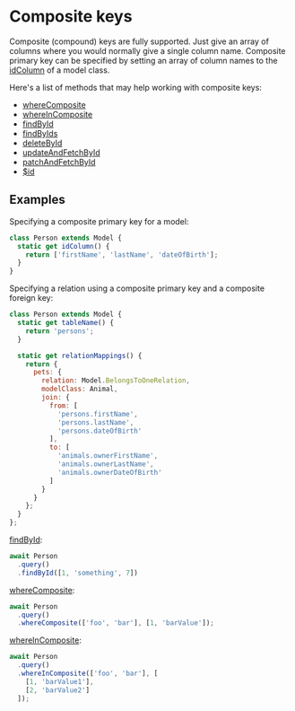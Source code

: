 # Composite keys

Composite (compound) keys are fully supported. Just give an array of columns where you would normally give a single column name. Composite primary key can be specified by setting an array of column names to the [idColumn](/api/model/static-properties.html#static-idcolumn) of a model class.

Here's a list of methods that may help working with composite keys:

 * [whereComposite](/api/query-builder/find-methods.html#wherecomposite)
 * [whereInComposite](/api/query-builder/find-methods.html#whereincomposite)
 * [findById](/api/query-builder/find-methods.html#findbyid)
 * [findByIds](/api/query-builder/find-methods.html#findbyids)
 * [deleteById](/api/query-builder/mutate-methods.html#deletebyid)
 * [updateAndFetchById](/api/query-builder/mutate-methods.html#updateandfetchbyid)
 * [patchAndFetchById](/api/query-builder/mutate-methods.html#patchandfetchbyid)
 * [$id](/api/model/instance-methods.html#id)

## Examples

Specifying a composite primary key for a model:

```js
class Person extends Model {
  static get idColumn() {
    return ['firstName', 'lastName', 'dateOfBirth'];
  }
}
```

Specifying a relation using a composite primary key and a composite foreign key:

```js
class Person extends Model {
  static get tableName() {
    return 'persons';
  }

  static get relationMappings() {
    return {
      pets: {
        relation: Model.BelongsToOneRelation,
        modelClass: Animal,
        join: {
          from: [
            'persons.firstName',
            'persons.lastName',
            'persons.dateOfBirth'
          ],
          to: [
            'animals.ownerFirstName',
            'animals.ownerLastName',
            'animals.ownerDateOfBirth'
          ]
        }
      }
    };
  }
};
```

[findById](/api/query-builder/find-methods.html#findbyid):

```js
await Person
  .query()
  .findById([1, 'something', 7])
```


[whereComposite](/api/query-builder/find-methods.html#wherecomposite):

```js
await Person
  .query()
  .whereComposite(['foo', 'bar'], [1, 'barValue']);
```

[whereInComposite](/api/query-builder/find-methods.html#whereincomposite):

```js
await Person
  .query()
  .whereInComposite(['foo', 'bar'], [
    [1, 'barValue1'],
    [2, 'barValue2']
  ]);
```
